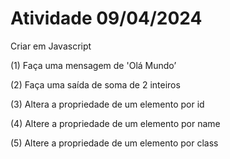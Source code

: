 # Atividade 09/04/2024
Criar em Javascript

(1) Faça uma mensagem de 'Olá Mundo’

(2) Faça uma saída de soma de 2 inteiros

(3) Altera a propriedade de um elemento por id

(4) Altere a propriedade de um elemento por name

(5) Altere a propriedade de um elemento por class
